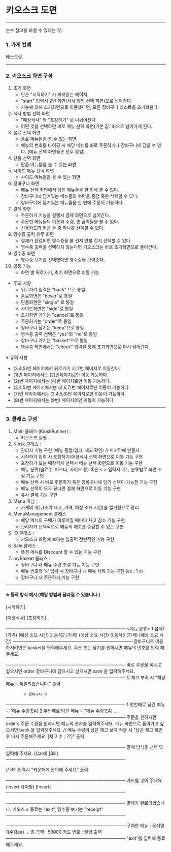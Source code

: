 # 키오스크 도면
***
순수 참고용
바뀔 수 있다는 것.


### 1. 가게 컨셉
레스토랑 <br>

---

### 2. 키오스크 화면 구성

1. 초기 화면
   - 단순 "시작하기" 가 써져있는 페이지
   - "start" 입력시 2번 화면(식사 방법 선택 화면)으로 넘어간다.
   - 기능에 의해 초기화면으로 이동했다면, 모든 장바구니 리스트를 초기화한다.
2. 식사 방법 선택 화면
   - "매장식사" 와 "포장하기" 로 나뉘어진다.
   - 어떤 것을 선택하던 바로 메뉴 선택 화면(기본 값: 4)으로 넘어가게 된다.
3. 음료 선택 화면
   - 음료 메뉴들을 볼 수 있는 화면
   - 메뉴의 번호를 타이핑 시 해당 메뉴를 바로 주문하거나 장바구니에 담을 수 있다. (메뉴 선택 화면들은 모두 동일)
4. 단품 선택 화면
   - 단품 메뉴들을 볼 수 있는 화면
5. 사이드 메뉴 선택 화면
   - 사이드 메뉴들을 볼 수 있는 화면
6. 장바구니 화면
   - 메뉴 선택 화면에서 담은 메뉴들을 한 번에 볼 수 있다.
   - 장바구니에 담겨있는 메뉴들의 수량을 증감 혹은 삭제할 수 있다.
   - 장바구니에 담겨있는 메뉴들을 한 번에 주문이 가능하다.
7. 결제 화면
   - 주문하기 기능을 실행시 결제 화면으로 넘어간다.
   - 주문한 메뉴들의 이름과 수량, 총 금액들을 볼 수 있다.
   - 신용카드와 현금 둘 중 하나를 선택할 수 있다.
8. 영수증 출력 유무 화면
   - 결제가 완료되면 영수증을 볼 건지 안볼 건지 선택할 수 있다.
   - 영수증 출력을 선택하지 않는다면 키오스크는 바로 초기화면으로 돌아간다.
9. 영수증 화면
   - 영수증 보기를 선택했다면 영수증을 보여준다.
0. 공통 기능
   - 화면 별 뒤로가기, 초기 화면으로 이동 기능
+ 주의 사항
   - 뒤로가기 입력은 "back" 으로 통일
   - 음료화면은 "bever"로 통일
   - 단품화면은 "single" 로 통일
   - 사이드화면은 "side"로 통일
   - 초기화면 가기는 "cancel"로 통일
   - 주문하기는 "order"로 통일
   - 장바구니 담기는 "keep"으로 통일
   - 영수증 출력 선택은 "yes"와 "no"로 통일
   - 장바구니 가기는 "basket"으로 통일
   - 영수증 화면에서는 "check" 입력을 통해 초기화면으로 다시 넘어간다.
  

※ 유의 사항
   - (3,4,5)번 페이지에서 뒤로가기 시 2번 페이지로 이동한다.
   - (1)번 페이지에서는 (2)번페이지로만 이동 가능하다. 
   - (2)번 페이지에서는 (4)번 페이지로만 이동 가능하다.
   - (3,4,5)번 페이지에서는 (2,6,7)번 페이지로만 이동이 가능하다.
   - (7)번 페이지에서는 (3,4,5,6)번 페이지로만 이동이 가능하다.
   - (8)번 페이지에서는 (9번) 페이지로만 이동이 가능하다.
---
### 3. 클래스 구성
1. Main 클래스 (KioskRunner) : <br>
    - 키오스크 실행
2. Kiosk 클래스 :
    - 관리자 기능 구현 (메뉴 품절/입고, 재고 확인) // 마지막에 만들자
    - 시작하기 입력 시 포장하기/매장식사 선택 화면으로 이동 기능 구현
    - 포장하기 또는 매장식사 선택시 메뉴 선택 화면으로 이동 기능 구현
    - 메뉴 분류(음료수, 파스타, 사이드 등) 혹은 < > 입력시 메뉴 분류별로 화면 조정 기능 구현
    - 메뉴 선택 시 바로 주문하기 혹은 장바구니에 담기 선택이 가능한 기능 구현
    - 메뉴 선택이 모두 끝나면 결제 화면으로 이동 기능 구현 
    - 유사 결제 기능 구현
3. Menu 이넘 :
    - 가게의 메뉴(초기 재고, 가격, 예상 소요 시간)을 열거형으로 관리
4. MenuManagement 클래스
    - 해당 메뉴의 구매가 이루어질 때마다 재고 감소 기능 구현
    - 관리자가 선택적으로 메뉴의 재고를 증감할 수 있는 구현
5. IO 클래스 :
    - 키오스크 화면에 보이는 입출력 전반적인 기능 구현
6. Sale 클래스 :
    - 특정 메뉴를 Discount 할 수 있는 기능 구현
7. myBasket 클래스 :
    - 장바구니 내 메뉴 수량 조절 가능 기능 구현
    - 메뉴 번호와 'x' 입력 시 장바구니 내 메뉴 삭제 기능 구현 (ex : 1 x)
    - 장바구니 내 주문하기 기능 구현
   
---

#### ※ 동작 방식 예시 (해당 방법과 달라질 수 있습니다.)

[시작하기]

[매장식사] [포장하기]

──────────────────────────────────────
             <메뉴 분류>
1.음식1 (가격) (예상 소요 시간)
2.음식2 (가격) (예상 소요 시간)
3.음식3 (가격) (예상 소요 시간)
──────────────────────────────────────
장바구니로 이동하시려면은 basket을 입력해주세요.
주문 또는 담기를 원하시면 메뉴의 번호를 입력 해주세요.


──────────────────────────────────────
바로 주문을 하시고 싶으시면 order
장바구니에 담으시고 싶으시면 save
을 입력해주세요.
──────────────────────────────────────
// 재고 부족 시 "해당 메뉴는 품절되었습니다." 출력

            < 장바구니 >
──────────────────────────────────────
1.첫번째로 담긴 메뉴 - ['메뉴 수량'EA]
2.두번째로 담긴 메뉴 - ['메뉴 수량'EA]
....
──────────────────────────────────────
주문을 원하시면 orders
주문 수정을 원하시면 메뉴의 숫자를 입력해주세요. 
메뉴 화면으로 돌아가고 싶으시면 back 을 입력해주세요.
// 메뉴 수량이 남은 재고 보다 적을 시 "남은 재고 확인 후 다시 주문해주세요. [재고 수 : ??]" 출력

──────────────────────────────────────
결제 방식을 선택 및 입력해 주세요.
       [Card] [Bill]
──────────────────────────────────────

// Bill 입력시 "카운터에 문의해 주세요" 출력


──────────────────────────────────────
카드를 넣어 주세요. (insert 타이핑)
            [Insert]
──────────────────────────────────────


──────────────────────────────────────
결제가 완료되었습니다.
키오스크 종료는 "exit", 영수증 보기는 "receipt"
──────────────────────────────────────


──────────────────────────────────────
구매한 메뉴 : 음식명1(수량ea) ...
총 금액 : 58000
카드 번호 : 랜덤 출력
──────────────────────────────────────
"exit"를 입력해 종료해주세요.
